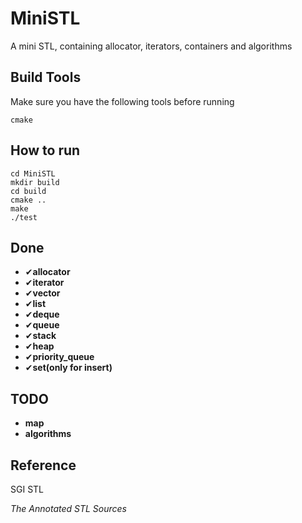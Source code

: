# MiniSTL

A mini STL, containing allocator, iterators, containers and algorithms



## Build Tools

Make sure you have the following tools before running

```cmake```

## How to run

```
cd MiniSTL
mkdir build
cd build
cmake ..
make
./test
```

## Done

- ✔**allocator**
- ✔**iterator**
- ✔**vector**
- ✔**list**
- ✔**deque**
- ✔**queue**
- ✔**stack**
- ✔**heap**
- ✔**priority_queue**
- ✔**set(only for insert)**

## TODO

- **map**
- **algorithms**

## Reference

SGI STL

*The Annotated STL Sources*





